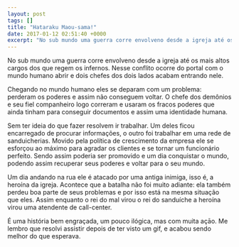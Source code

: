 ```yaml
---
layout: post
tags: []
title: "Hataraku Maou-sama!"
date: 2017-01-12 02:51:40 +0000
excerpt: "No sub mundo uma guerra corre envolveno desde a igreja até os mais altos cargos dos que regem os infernos. Nesse conflito ocorre do portal..."
---
```


No sub mundo uma guerra corre envolveno desde a igreja até os mais altos cargos dos que regem os infernos. Nesse conflito ocorre do portal com o mundo humano abrir e dois chefes dos dois lados acabam entrando nele.

Chegando no mundo humano eles se deparam com um problema: perderam os poderes e assim não conseguem voltar. O chefe dos demônios e seu fiel companheiro logo correram e usaram os fracos poderes que ainda tinham para conseguir documentos e assim uma identidade humana.

Sem ter ideia do que fazer resolvem ir trabalhar. Um deles ficou encarregado de procurar informações, o outro foi trabalhar em uma rede de sanduicherias. Movido pela política de crescimento da empresa ele se esforçou ao máximo para agradar os clientes e se tornar um funcionário perfeito. Sendo assim poderia ser promovido e um dia conquistar o mundo, podendo assim recuperar seus poderes e voltar para o seu mundo.

Um dia andando na rua ele é atacado por uma antiga inimiga, isso é, a heroína da igreja. Acontece que a batalha não foi muito adiante: ela também perdeu boa parte de seus problemas e por isso está na mesma situação que eles. Assim enquanto o rei do mal virou o rei do sanduíche a heroína virou uma atendente de call-center.

É uma história bem engraçada, um pouco ilógica, mas com muita açāo. Me lembro que resolvi assistir depois de ter visto um gif, e acabou sendo melhor do que esperava.